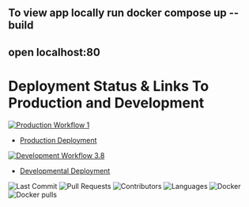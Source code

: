 ## To view app locally run docker compose up --build
## open localhost:80


# Deployment Status & Links To Production and Development

[![Production Workflow 1](https://github.com/DianaZawislak/My-Portfolio/actions/workflows/prod.yml/badge.svg)](https://github.com/DianaZawislak/My-Portfolio/actions/workflows/prod.yml)

* [Production Deployment](https://dianazawislak-portfolio.herokuapp.com)


[![Development Workflow 3.8](https://github.com/DianaZawislak/My-Portfolio/actions/workflows/dev.yml/badge.svg)](https://github.com/DianaZawislak/My-Portfolio/actions/workflows/dev.yml)
* [Developmental Deployment](https://portfolio-diana-dev.herokuapp.com)


![Last Commit](https://img.shields.io/github/last-commit/DianaZawislak/My-Portfolio?style=plastic)
![Pull Requests](https://img.shields.io/github/issues-pr/DianaZawislak/My-Portfolio?style=plastic)
![Contributors](https://img.shields.io/github/contributors/DianaZawislak/My-Portfolio?style=plastic)
![Languages](https://img.shields.io/github/languages/count/DianaZawislak/My-Portfolio?style=plastic) 
![Docker](https://img.shields.io/docker/automated/dianazawislak/portfolio?color=ff69b4)
![Docker pulls](https://img.shields.io/docker/pulls/dianazawislak/portfolio?color=orange&style=plastic)
